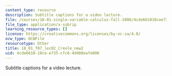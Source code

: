 ```yaml
---
content_type: resource
description: Subtitle captions for a video lecture.
file: /courses/18-01-single-variable-calculus-fall-2006/4cde661010cee735cfc84d408eafe006_18_01_f07_lec02_Creole_new2.srt
file_type: application/x-subrip
learning_resource_types: []
license: https://creativecommons.org/licenses/by-nc-sa/4.0/
ocw_type: OCWFile
resourcetype: Other
title: 18_01_f07_lec02_Creole_new2
uid: 4cde6610-10ce-e735-cfc8-4d408eafe006
---
```

Subtitle captions for a video lecture.